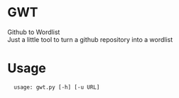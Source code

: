 # GWT


Github to Wordlist     
Just a little tool to turn a github repository into a wordlist


# Usage
  
```  
  usage: gwt.py [-h] [-u URL]
```
